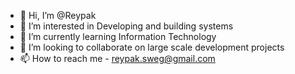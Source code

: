 - 👋 Hi, I’m @Reypak
- 👀 I’m interested in Developing and building systems
- 🌱 I’m currently learning Information Technology
- 💞️ I’m looking to collaborate on large scale development projects
- 📫 How to reach me - reypak.sweg@gmail.com
